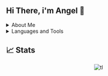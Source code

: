 ## Hi There, i'm Angel 👋

<details>
  <summary>About Me</summary>
  
    - 🇮🇹 Italian Developer
    - Born on 16/10/2007
</details>

<details>
  <summary>Languages and Tools</summary>
  
  <h3>🔥Languages</h3>

  - [x] C, C++
  - [x] HTML/Markdown
  - [x] CSS
  - [x] C#
  - [x] Rust
  - [x] Typescript
  
  <h3>🔧 Tools</h3>
  
  - [x] Docker
  - [x] Git
  - [x] LLVM 
</details>

## 📈 Stats
  
<p align="center">
  <img src="https://github-readme-stats.vercel.app/api/top-langs/?username=ufcangel" alt="tl"/>
</p>
